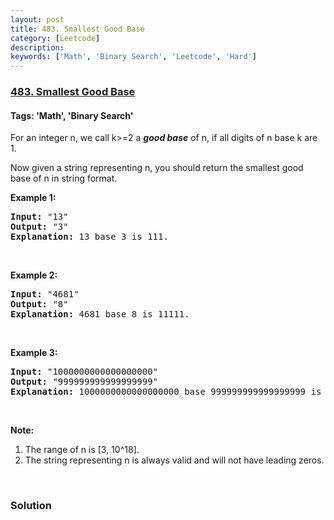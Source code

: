 ```yaml
---
layout: post
title: 483. Smallest Good Base
category: [Leetcode]
description: 
keywords: ['Math', 'Binary Search', 'Leetcode', 'Hard']
---
```

### [483. Smallest Good Base](https://leetcode.com/problems/smallest-good-base)

#### Tags: 'Math', 'Binary Search'

<div class="content__u3I1 question-content__JfgR"><div><p>For an integer n, we call k&gt;=2 a <i><b>good base</b></i> of n, if all digits of n base k are 1.</p>
<p>Now given a string representing n, you should return the smallest good base of n in string format.</p>
<p><b>Example 1:</b></p>
<pre><b>Input:</b> "13"
<b>Output:</b> "3"
<b>Explanation:</b> 13 base 3 is 111.
</pre>
<p> </p>
<p><b>Example 2:</b></p>
<pre><b>Input:</b> "4681"
<b>Output:</b> "8"
<b>Explanation:</b> 4681 base 8 is 11111.
</pre>
<p> </p>
<p><b>Example 3:</b></p>
<pre><b>Input:</b> "1000000000000000000"
<b>Output:</b> "999999999999999999"
<b>Explanation:</b> 1000000000000000000 base 999999999999999999 is 11.
</pre>
<p> </p>
<p><b>Note:</b></p>
<ol>
<li>The range of n is [3, 10^18].</li>
<li>The string representing n is always valid and will not have leading zeros.</li>
</ol>
<p> </p>
</div></div>

### Solution
